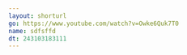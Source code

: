 ```yaml
---
layout: shorturl
go: https://www.youtube.com/watch?v=Owke6Quk7T0
name: sdfsffd
dt: 243103183111
---
```

